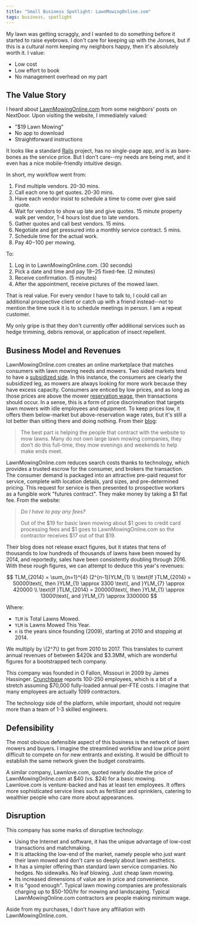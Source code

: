 ```yaml
---
title: "Small Business Spotlight: LawnMowingOnline.com"
tags: business, spotlight
---
```


My lawn was getting scraggly, and I wanted to do something before it started to
raise eyebrows. I don't care for keeping up with the Jonses, but if this is a
cultural norm keeping my neighbors happy, then it's absolutely worth it. I
value:

- Low cost
- Low effort to book
- No management overhead on my part

## The Value Story

I heard about [LawnMowingOnline.com](https://lawnmowingonline.com) from some
neighbors' posts on NextDoor.  Upon visiting the website, I immediately valued:

- "$19 Lawn Mowing"
- No app to download
- Straightforward instructions

It looks like a standard [Rails](http://rubyonrails.org/) project, has no
single-page app, and is as bare-bones as the service price. But I don't
care--my needs are being met, and it even has a nice mobile-friendly intuitive
design.

In short, my workflow went from:

1. Find multiple vendors. 20-30 mins.
2. Call each one to get quotes. 20-30 mins.
3. Have each vendor insist to schedule a time to come over give said quote.
4. Wait for vendors to show up late and give quotes. 15 minute property walk per vendor, 1-4 hours lost due to late vendors.
4. Gather quotes and call best vendors. 15 mins.
5. Negotiate and get pressured into a monthly service contract. 5 mins.
6. Schedule time for the actual work.
7. Pay $40-$100 per mowing.

To:

1. Log in to LawnMowingOnline.com. (30 seconds)
2. Pick a date and time and pay $19-$25 fixed-fee. (2 minutes)
3. Receive confirmation. (5 minutes)
4. After the appointment, receive pictures of the mowed lawn.

That is real value. For every vendor I have to talk to, I could call an
additional prospective client or catch up with a friend instead--not to mention
the time suck it is to schedule meetings in person. I am a repeat customer.

My only gripe is that they don't currently offer additional services such as
hedge trimming, debris removal, or application of insect repellent.

## Business Model and Revenues

LawnMowingOnline.com creates an online marketplace that matches consumers with
lawn mowing needs and mowers. Two sided markets tend to have a [subsidized
side](https://hbr.org/2006/10/strategies-for-two-sided-markets). In this
instance, the consumers are clearly the subsidized leg, as mowers are always
looking for more work because they have excess capacity. Consumers are enticed
by low prices, and as long as those prices are above the mower [reservation
wage](https://en.wikipedia.org/wiki/Reservation_wage), then transactions should
occur. In a sense, this is a form of price discrimination that targets lawn
mowers with idle employees and equipment. To keep prices low, it offers them
below-market but above-reservation wage rates, but it's still a lot better than
sitting there and doing nothing. From their [blog](https://lawnmowingonline.wordpress.com/2014/06/25/june-2014-5-years-of-lawnmowingonline-com/):

> The best part is helping the people that contract with the website to mow
> lawns. Many do not own large lawn mowing companies, they don’t do this
> full-time, they mow evenings and weekends to help make ends meet.

LawnMowingOnline.com reduces search costs thanks to technology, which provides
a trusted escrow for the consumer, and brokers the transaction. The consumer
demand is packaged into an attractive pre-paid request for service, complete
with location details, yard sizes, and pre-determined pricing. This request for
service is then presented to prospective workers as a fungible work "futures
contract". They make money by taking a $1 flat fee. From the website:

> *Do I have to pay any fees?*
>
> Out of the $19 for basic lawn mowing about $1 goes to credit card processing
> fees and $1 goes to LawnMowingOnline.com so the contractor receives $17 out
> of that $19.

Their blog does not release exact figures, but it states that tens of thousands
to low hundreds of thousands of lawns have been mowed by 2014, and reportedly,
sales have been consistently doubling through 2016. With these rough figures,
we can attempt to deduce this year's revenues:

$$ TLM_{2014} = \sum_{n=1}^{4} (2^{n-1})YLM_{1} \\
   \text{If }TLM_{2014} = 50000\text{, then }YLM_{1} \approx 3300 \text{, and }YLM_{7} \approx 420000 \\
   \text{If }TLM_{2014} = 200000\text{, then }YLM_{1} \approx 13000\text{, and }YLM_{7} \approx 3300000
$$

Where:

- `TLM` is Total Lawns Mowed.
- `YLM` is Lawns Mowed This Year.
- `n` is the years since founding (2009), starting at 2010 and stopping at 2014.

We multiply by \\(2^7\\) to get from 2010 to 2017. This translates to current
annual revenues of between $420k and $3.3MM, which are wonderful figures for a
bootstrapped tech company.

This company was founded in O Fallon, Missouri in 2009 by James Hassinger.
[Crunchbase](https://www.crunchbase.com/organization/lawnmowingonline#/entity)
reports 100-250 employees, which is a bit of a stretch assuming $70,000
fully-loaded annual per-FTE costs. I imagine that many employees are actually
1099 contractors.

The technology side of the platform, while important, should not require more
than a team of 1-3 skilled engineers.

## Defensibility 

The most obvious defensible aspect of this business is the network of lawn
mowers and buyers. I imagine the streamlined workflow and low price point
difficult to compete on for new entrants and existing. It would be difficult to
establish the same network given the budget constraints.

A similar company, Lawnlove.com, quoted nearly double the price of
LawnMowingOnline.com at $40 (vs. $24) for a basic mowing. Lawnlove.com is
venture-backed and has at least ten employees. It offers more sophisticated
service lines such as fertilizer and sprinklers, catering to wealthier people
who care more about appearances.

## Disruption

This company has some marks of disruptive technology:

- Using the Internet and software, it has the unique advantage of low-cost
  transactions and matchmaking.
- It is attacking the low-end of the market, namely people who just want their
  lawn mowed and don't care so deeply about lawn aesthetics.
- It has a simpler offering than standard lawn service companies. No hedges. No
  sidewalks. No leaf blowing. Just cheap lawn mowing.
- Its increased dimensions of value are in price and convenience.
- It is "good enough". Typical lawn mowing companies are professionals charging
  up to $50-100/hr for mowing and landscaping. Typical LawnMowingOnline.com
  contractors are people making minimum wage.

Aside from my purchases, I don't have any affiliation with LawnMowingOnline.com.
